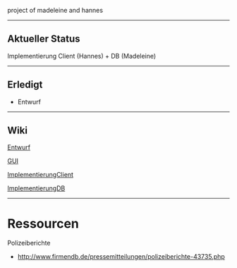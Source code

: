 project of madeleine and hannes

---
## Aktueller Status ##
Implementierung Client (Hannes) + DB (Madeleine)

---
## Erledigt ##
  * Entwurf

---
## Wiki ##

[Entwurf](Entwurf.md)

[GUI](GUI.md)

[ImplementierungClient](ImplementierungClient.md)

[ImplementierungDB](ImplementierungDB.md)

---
# Ressourcen #

Polizeiberichte
  * http://www.firmendb.de/pressemitteilungen/polizeiberichte-43735.php
